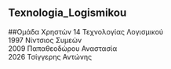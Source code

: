 ## Texnologia_Logismikou

##Ομάδα Χρηστών 14 Τεχνολογίας Λογισμικού<br />
1997 Νίντσιος Συμεών<br />
2009 Παπαθεοδώρου Αναστασία<br />
2026 Τσίγγερης Αντώνης<br />

